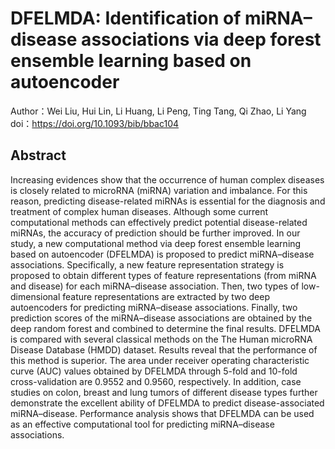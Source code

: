# DFELMDA: Identification of miRNA–disease associations via deep forest ensemble learning based on autoencoder

Author：Wei Liu, Hui Lin, Li Huang, Li Peng, Ting Tang, Qi Zhao, Li Yang
doi：https://doi.org/10.1093/bib/bbac104

## Abstract
Increasing evidences show that the occurrence of human complex diseases is closely related to microRNA (miRNA) variation and imbalance. For this reason, 
predicting disease-related miRNAs is essential for the diagnosis and treatment of complex human diseases. Although some current computational methods can effectively 
predict potential disease-related miRNAs, the accuracy of prediction should be further improved. In our study, a new computational method via deep forest ensemble 
learning based on autoencoder (DFELMDA) is proposed to predict miRNA–disease associations. Specifically, a new feature representation strategy is proposed to obtain 
different types of feature representations (from miRNA and disease) for each miRNA–disease association. Then, two types of low-dimensional feature representations 
are extracted by two deep autoencoders for predicting miRNA–disease associations. Finally, two prediction scores of the miRNA–disease associations are obtained by 
the deep random forest and combined to determine the final results. DFELMDA is compared with several classical methods on the The Human microRNA Disease Database 
(HMDD) dataset. Results reveal that the performance of this method is superior. The area under receiver operating characteristic curve (AUC) values obtained by 
DFELMDA through 5-fold and 10-fold cross-validation are 0.9552 and 0.9560, respectively. In addition, case studies on colon, breast and lung tumors of different 
disease types further demonstrate the excellent ability of DFELMDA to predict disease-associated miRNA–disease. Performance analysis shows that DFELMDA can be used 
as an effective computational tool for predicting miRNA–disease associations.
